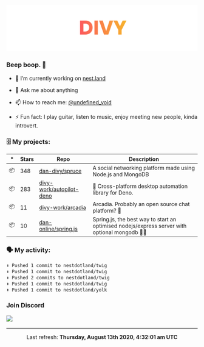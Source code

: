 
![](https://github.com/divy-work/divy-work/raw/master/assets/divy.png)

### Beep boop. 👋

- 🔭 I’m currently working on [nest.land](https://github.com/nestdotland/nest.land)

- 💬 Ask me about anything

- 📫 How to reach me: [@undefined_void](https://instagram.com/divy.exe)

- ⚡ Fun fact: I play guitar, listen to music, enjoy meeting new people, kinda introvert.

### 🗄 My projects:

|*|Stars|Repo|Description|
|---|---|---|---|
| 📦 | 348 | [dan-divy/spruce](https://github.com/dan-divy/spruce) | A social networking platform made using Node.js and MongoDB |
| 📦 | 283 | [divy-work/autopilot-deno](https://github.com/divy-work/autopilot-deno) | :rocket: Cross-platform desktop automation library for Deno. |
| 📦 | 11 | [divy-work/arcadia](https://github.com/divy-work/arcadia) | Arcadia. Probably an open source chat platform? :rocket: |
| 📦 | 10 | [dan-online/spring.js](https://github.com/dan-online/spring.js) | Spring.js, the best way to start an optimised nodejs/express server with optional mongodb 🍃🌲 |

### 🗣 My activity:

```
⬆️ Pushed 1 commit to nestdotland/twig
⬆️ Pushed 1 commit to nestdotland/twig
⬆️ Pushed 2 commits to nestdotland/twig
⬆️ Pushed 1 commit to nestdotland/twig
⬆️ Pushed 1 commit to nestdotland/yolk
```

### Join Discord

[![](https://discordapp.com/api/guilds/715564894904123424/widget.png?style=banner2)](https://discord.gg/uqywa4W)

------------
<p align="center">Last refresh: <b>Thursday, August 13th 2020, 4:32:01 am UTC</b></p>
